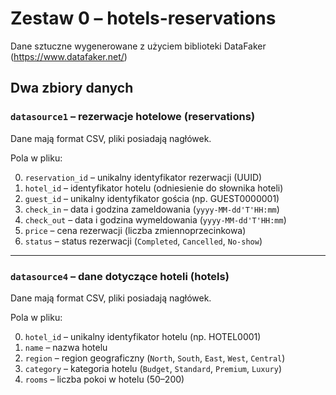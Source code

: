 # Zestaw 0 – hotels-reservations

Dane sztuczne wygenerowane z użyciem biblioteki DataFaker (https://www.datafaker.net/)

## Dwa zbiory danych

### `datasource1` – rezerwacje hotelowe (reservations)

Dane mają format CSV, pliki posiadają nagłówek.

Pola w pliku:

0. `reservation_id` – unikalny identyfikator rezerwacji (UUID)  
1. `hotel_id` – identyfikator hotelu (odniesienie do słownika hoteli)  
2. `guest_id` – unikalny identyfikator gościa (np. GUEST0000001)  
3. `check_in` – data i godzina zameldowania (`yyyy-MM-dd'T'HH:mm`)  
4. `check_out` – data i godzina wymeldowania (`yyyy-MM-dd'T'HH:mm`)  
5. `price` – cena rezerwacji (liczba zmiennoprzecinkowa)  
6. `status` – status rezerwacji (`Completed`, `Cancelled`, `No-show`)  

---

### `datasource4` – dane dotyczące hoteli (hotels)

Dane mają format CSV, pliki posiadają nagłówek.

Pola w pliku:

0. `hotel_id` – unikalny identyfikator hotelu (np. HOTEL0001)  
1. `name` – nazwa hotelu  
2. `region` – region geograficzny (`North`, `South`, `East`, `West`, `Central`)  
3. `category` – kategoria hotelu (`Budget`, `Standard`, `Premium`, `Luxury`)  
4. `rooms` – liczba pokoi w hotelu (50–200)  
